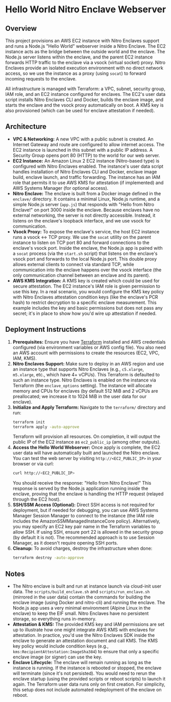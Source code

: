 # Hello World Nitro Enclave Webserver

## Overview
This project provisions an AWS EC2 instance with Nitro Enclaves support and runs a Node.js "Hello World" webserver inside a Nitro Enclave. The EC2 instance acts as the bridge between the outside world and the enclave. The Node.js server listens within the enclave, and the parent EC2 instance forwards HTTP traffic to the enclave via a vsock (virtual socket) proxy. Nitro Enclaves provide an isolated execution environment with no direct network access, so we use the instance as a proxy (using `socat`) to forward incoming requests to the enclave.

All infrastructure is managed with Terraform: a VPC, subnet, security group, IAM role, and an EC2 instance configured for enclaves. The EC2's user data script installs Nitro Enclaves CLI and Docker, builds the enclave image, and starts the enclave and the vsock proxy automatically on boot. A KMS key is also provisioned (which can be used for enclave attestation if needed).

## Architecture
- **VPC & Networking:** A new VPC with a public subnet is created. An Internet Gateway and route are configured to allow internet access. The EC2 instance is launched in this subnet with a public IP address. A Security Group opens port 80 (HTTP) to the world for our web server.
- **EC2 Instance:** An Amazon Linux 2 EC2 instance (Nitro-based type) is configured with Nitro Enclaves enabled. The instance's user data script handles installation of Nitro Enclaves CLI and Docker, enclave image build, enclave launch, and traffic forwarding. The instance has an IAM role that permits it to use AWS KMS for attestation (if implemented) and AWS Systems Manager (for optional access).
- **Nitro Enclave:** The enclave is built from a Docker image defined in the `enclave/` directory. It contains a minimal Linux, Node.js runtime, and a simple Node.js server (`app.js`) that responds with "Hello from Nitro Enclave!" on port 3000 inside the enclave. Because enclaves have no external networking, the server is not directly accessible. Instead, it listens on the enclave's loopback interface, and we use vsock for communication.
- **Vsock Proxy:** To expose the enclave's service, the host EC2 instance runs a vsock <-> TCP proxy. We use the `socat` utility on the parent instance to listen on TCP port 80 and forward connections to the enclave's vsock port. Inside the enclave, the Node.js app is paired with a `socat` process (via the `start.sh` script) that listens on the enclave's vsock port and forwards to the local Node.js port. This double proxy allows external clients to connect via standard TCP, while communication into the enclave happens over the vsock interface (the only communication channel between an enclave and its parent).
- **AWS KMS Integration:** A KMS key is created which could be used for secure attestation. The EC2 instance's IAM role is given permission to use this key. In a real scenario, you would configure the KMS key policy with Nitro Enclaves attestation condition keys (like the enclave's PCR hash) to restrict decryption to a specific enclave measurement. This example includes the key and basic permissions but does not pass any secret; it's in place to show how you'd wire up attestation if needed.

## Deployment Instructions
1. **Prerequisites:** Ensure you have [Terraform](https://terraform.io) installed and AWS credentials configured (via environment variables or AWS config file). You also need an AWS account with permissions to create the resources (EC2, VPC, IAM, KMS).
2. **Nitro Enclaves Support:** Make sure to deploy in an AWS region and use an instance type that supports Nitro Enclaves (e.g., `c5.xlarge`, `m5.xlarge`, etc., which have 4+ vCPUs). This Terraform is defaulted to such an instance type. Nitro Enclaves is enabled on the instance via Terraform (the `enclave_options` setting). The instance will allocate memory and CPUs for enclaves (by default 512 MiB and 2 vCPUs are preallocated; we increase it to 1024 MiB in the user data for our enclave).
3. **Initialize and Apply Terraform:** Navigate to the `terraform/` directory and run:
   ```bash
   terraform init
   terraform apply -auto-approve
   ```
   Terraform will provision all resources. On completion, it will output the public IP of the EC2 instance as `ec2_public_ip` (among other outputs).
4. **Access the Hello World Webserver:** Once apply is complete, the EC2 user data will have automatically built and launched the Nitro enclave. You can test the web server by visiting `http://<EC2_PUBLIC_IP>` in your browser or via curl:
   ```bash
   curl http://<EC2_PUBLIC_IP>
   ```
   You should receive the response: "Hello from Nitro Enclave!" This response is served by the Node.js application running inside the enclave, proving that the enclave is handling the HTTP request (relayed through the EC2 host).
5. **SSH/SSM Access (Optional):** Direct SSH access is not required for deployment, but if needed for debugging, you can use AWS Systems Manager Session Manager to connect to the instance (the IAM role includes the AmazonSSMManagedInstanceCore policy). Alternatively, you may specify an EC2 key pair name in the Terraform variables to allow SSH. If using SSH, ensure port 22 is allowed in the security group (by default it is not). The recommended approach is to use Session Manager, as it doesn't require opening SSH ports.
6. **Cleanup:** To avoid charges, destroy the infrastructure when done:
   ```bash
   terraform destroy -auto-approve
   ```

## Notes
- The Nitro enclave is built and run at instance launch via cloud-init user data. The `scripts/build_enclave.sh` and `scripts/run_enclave.sh` (mirrored in the user data) contain the commands for building the enclave image (using Docker and nitro-cli) and running the enclave. The Node.js app uses a very minimal environment (Alpine Linux in the enclave) to keep the EIF small. Nitro Enclaves have no persistent storage, so everything runs in-memory.
- **Attestation & KMS:** The provided KMS key and IAM permissions are set up to illustrate how one might integrate AWS KMS with enclaves for attestation. In practice, you'd use the Nitro Enclaves SDK inside the enclave to generate an attestation document and call KMS. The KMS key policy would include condition keys (e.g., `kms:RecipientAttestation:ImageSha384`) to ensure that only a specific enclave image (or signer) can use the key.
- **Enclave Lifecycle:** The enclave will remain running as long as the instance is running. If the instance is rebooted or stopped, the enclave will terminate (since it's not persisted). You would need to rerun the enclave startup (using the provided scripts or reboot scripts) to launch it again. The Terraform user data runs only on first creation. For simplicity, this setup does not include automated redeployment of the enclave on reboot.
